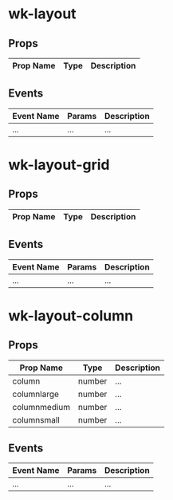 # wk-layout

## Props

Prop Name | Type | Description
--- | --- | ---


## Events

Event Name | Params | Description
--- | --- | ---
... | ... | ...

# wk-layout-grid

## Props

Prop Name | Type | Description
--- | --- | ---


## Events

Event Name | Params | Description
--- | --- | ---
... | ... | ...

# wk-layout-column

## Props

Prop Name | Type | Description
--- | --- | ---
column | number | ...
columnlarge | number | ...
columnmedium | number | ...
columnsmall | number | ...


## Events

Event Name | Params | Description
--- | --- | ---
... | ... | ...